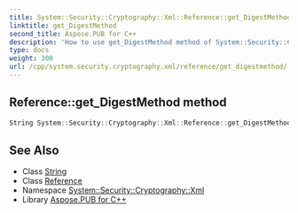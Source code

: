 ```yaml
---
title: System::Security::Cryptography::Xml::Reference::get_DigestMethod method
linktitle: get_DigestMethod
second_title: Aspose.PUB for C++
description: 'How to use get_DigestMethod method of System::Security::Cryptography::Xml::Reference class in C++.'
type: docs
weight: 300
url: /cpp/system.security.cryptography.xml/reference/get_digestmethod/
---
```

## Reference::get_DigestMethod method




```cpp
String System::Security::Cryptography::Xml::Reference::get_DigestMethod()
```

## See Also

* Class [String](../../../system/string/)
* Class [Reference](../)
* Namespace [System::Security::Cryptography::Xml](../../)
* Library [Aspose.PUB for C++](../../../)
